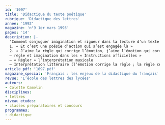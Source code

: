 ```yaml
---
id: '1097'
title: 'Didactique du texte poétique'
rubrique: 'Didactique des lettres'
annee: '1992'
magazine: 'n°9 1er mars 1993'
pages: '14'
description: |-
  'Comment conjuguer imagination et rigueur dans la lecture d’un texte poétique :
  1. « Et c’est une poésie d’action qui s’est engagée là »
  2. « J’aime la règle qui corrige l’émotion, j’aime l’émotion qui corrige la règle »
  – règle et imagination dans les « Instructions officielles »
  – « Régler » l’interprétation musicale
  – Interprétation littéraire (l’émotion corrige la règle ; la règle corrige l’émotion)'
article_pdf: '1097.pdf'
magazine_special: 'Français : les enjeux de la didactique du français'
revue: 'L’école des lettres des lycées'
auteurs:
- Colette Camelin
disciplines:
- lettres
niveau_etudes:
- classes préparatoires et concours
programmes:
- didactique
---
```


